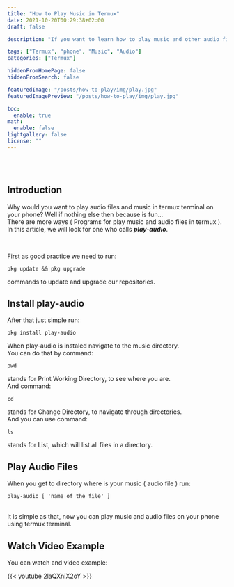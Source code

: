 ```yaml
---
title: "How to Play Music in Termux"
date: 2021-10-20T00:29:38+02:00
draft: false

description: "If you want to learn how to play music and other audio files on your phone with TERMUX, you are on the right place."

tags: ["Termux", "phone", "Music", "Audio"]
categories: ["Termux"]

hiddenFromHomePage: false
hiddenFromSearch: false

featuredImage: "/posts/how-to-play/img/play.jpg"
featuredImagePreview: "/posts/how-to-play/img/play.jpg"

toc:
  enable: true
math:
  enable: false
lightgallery: false
license: ""
---
```


<br/>
<br/>

## Introduction

Why would you want to play audio files and music in termux terminal on your phone? Well if nothing else then because is fun... <br/> There are more ways ( Programs for play music and audio files in termux ). In this article, we will look for one who calls **_play-audio_**.

<br/>

First as good practice we need to run:

```
pkg update && pkg upgrade
```

commands to update and upgrade our repositories.

## Install play-audio

After that just simple run:

```
pkg install play-audio
```

When play-audio is instaled navigate to the music directory.
<br/>You can do that by command:

`pwd`

stands for Print Working Directory, to see where you are.
<br/>And command:

`cd`

stands for Change Directory, to navigate through directories.
<br/>And you can use command:

`ls`

stands for List, which will list all files in a directory.

## Play Audio Files

When you get to directory where is your music ( audio file ) run:

```
play-audio [ 'name of the file' ]
```

<br/>
It is simple as that, now you can play music and audio files on your phone using termux terminal.

## Watch Video Example

You can watch and video example:

{{< youtube 2laQXniX2oY >}}
